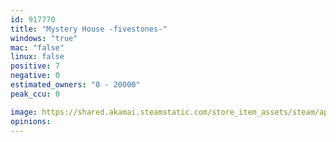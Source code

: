 ```yaml
---
id: 917770
title: "Mystery House -fivestones-"
windows: "true"
mac: "false"
linux: false
positive: 7
negative: 0
estimated_owners: "0 - 20000"
peak_ccu: 0

image: https://shared.akamai.steamstatic.com/store_item_assets/steam/apps/917770/header.jpg?t=1554481550
opinions:
---
```

